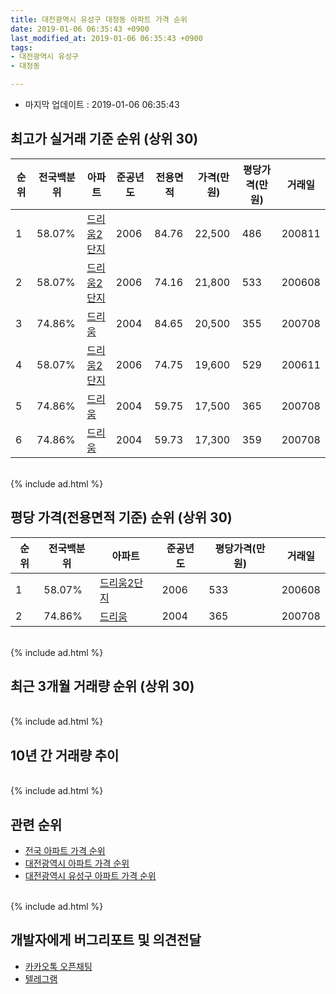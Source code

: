 ```yaml
---
title: 대전광역시 유성구 대정동 아파트 가격 순위
date: 2019-01-06 06:35:43 +0900
last_modified_at: 2019-01-06 06:35:43 +0900
tags:
- 대전광역시 유성구
- 대정동

---
```


* 마지막 업데이트 : 2019-01-06 06:35:43

## 최고가 실거래 기준 순위 (상위 30)


|순위|전국백분위|아파트|준공년도|전용면적|가격(만원)|평당가격(만원)|거래일|
|---|---|---|---|---|---|---|---|
|1|58.07%|[드리움2단지](https://search.naver.com/search.naver?query=%EB%8C%80%EC%A0%84%EA%B4%91%EC%97%AD%EC%8B%9C+%EC%9C%A0%EC%84%B1%EA%B5%AC+%EB%8C%80%EC%A0%95%EB%8F%99+%EB%93%9C%EB%A6%AC%EC%9B%802%EB%8B%A8%EC%A7%80)|2006|84.76|22,500|486|200811|
|2|58.07%|[드리움2단지](https://search.naver.com/search.naver?query=%EB%8C%80%EC%A0%84%EA%B4%91%EC%97%AD%EC%8B%9C+%EC%9C%A0%EC%84%B1%EA%B5%AC+%EB%8C%80%EC%A0%95%EB%8F%99+%EB%93%9C%EB%A6%AC%EC%9B%802%EB%8B%A8%EC%A7%80)|2006|74.16|21,800|533|200608|
|3|74.86%|[드리움](https://search.naver.com/search.naver?query=%EB%8C%80%EC%A0%84%EA%B4%91%EC%97%AD%EC%8B%9C+%EC%9C%A0%EC%84%B1%EA%B5%AC+%EB%8C%80%EC%A0%95%EB%8F%99+%EB%93%9C%EB%A6%AC%EC%9B%80)|2004|84.65|20,500|355|200708|
|4|58.07%|[드리움2단지](https://search.naver.com/search.naver?query=%EB%8C%80%EC%A0%84%EA%B4%91%EC%97%AD%EC%8B%9C+%EC%9C%A0%EC%84%B1%EA%B5%AC+%EB%8C%80%EC%A0%95%EB%8F%99+%EB%93%9C%EB%A6%AC%EC%9B%802%EB%8B%A8%EC%A7%80)|2006|74.75|19,600|529|200611|
|5|74.86%|[드리움](https://search.naver.com/search.naver?query=%EB%8C%80%EC%A0%84%EA%B4%91%EC%97%AD%EC%8B%9C+%EC%9C%A0%EC%84%B1%EA%B5%AC+%EB%8C%80%EC%A0%95%EB%8F%99+%EB%93%9C%EB%A6%AC%EC%9B%80)|2004|59.75|17,500|365|200708|
|6|74.86%|[드리움](https://search.naver.com/search.naver?query=%EB%8C%80%EC%A0%84%EA%B4%91%EC%97%AD%EC%8B%9C+%EC%9C%A0%EC%84%B1%EA%B5%AC+%EB%8C%80%EC%A0%95%EB%8F%99+%EB%93%9C%EB%A6%AC%EC%9B%80)|2004|59.73|17,300|359|200708|


<br>
{% include ad.html %}
<br>

## 평당 가격(전용면적 기준) 순위 (상위 30)


|순위|전국백분위|아파트|준공년도|평당가격(만원)|거래일|
|---|---|---|---|---|---|
|1|58.07%|[드리움2단지](https://search.naver.com/search.naver?query=%EB%8C%80%EC%A0%84%EA%B4%91%EC%97%AD%EC%8B%9C+%EC%9C%A0%EC%84%B1%EA%B5%AC+%EB%8C%80%EC%A0%95%EB%8F%99+%EB%93%9C%EB%A6%AC%EC%9B%802%EB%8B%A8%EC%A7%80)|2006|533|200608|
|2|74.86%|[드리움](https://search.naver.com/search.naver?query=%EB%8C%80%EC%A0%84%EA%B4%91%EC%97%AD%EC%8B%9C+%EC%9C%A0%EC%84%B1%EA%B5%AC+%EB%8C%80%EC%A0%95%EB%8F%99+%EB%93%9C%EB%A6%AC%EC%9B%80)|2004|365|200708|


<br>
{% include ad.html %}
<br>

## 최근 3개월 거래량 순위 (상위 30)


<div style="width:100%;">
    <canvas id="deal_count_ranking" height="250"></canvas>
</div>


<script>
new Chart(document.getElementById("deal_count_ranking"), {
    type: 'horizontalBar',
    data: {
        labels: ['드리움2단지', '드리움'],
        datasets: [{
            label: '실거래 수',
            data: [5, 3],
            borderColor: "rgba(255, 0, 128, 1)",
            backgroundColor: "rgba(255, 0, 128, 0.5)",
            fill: false,
        }]
    },
    options: {
        responsive: true,
        title: {
            display: true,
            text: '최근 3개월 거래량 순위'
        },
        tooltips: {
            mode: 'index',
            intersect: false,
            callbacks: {
                title: function(tooltipItems, data) {
                    return "실거래 수:";
                },
                label: function(tooltipItem, data) {
                    return data.labels[tooltipItem.index] + ": " + tooltipItem.xLabel;
                }
            }
        },
        hover: {
            mode: 'nearest',
            intersect: true
        },
        scales: {
            xAxes: [{
                display: true,
                scaleLabel: {
                    display: true,
                    labelString: '실거래 수'
                },
                ticks: {
                    suggestedMin: 0,
                }
            }],
            yAxes: [{
                display: true,
                ticks: {
                    autoSkip: false,
                    callback: function(value, index, values) {
                        if (value.length > 15)
                            return value.substr(0, 13) + "...";
                        else
                            return value;
                    }
                },
                scaleLabel: {
                    display: false,
                }
            }]
        }
    }
});

</script>


<br>
{% include ad.html %}
<br>

## 10년 간 거래량 추이


<div style="width:100%;">
    <canvas id="deal_progress" height="250"></canvas>
</div>

<script>
new Chart(document.getElementById("deal_progress"), {
    type: 'line',
    data: {
        labels: ['200901','200902','200903','200904','200905','200906','200907','200908','200909','200910','200911','200912','201001','201002','201003','201004','201005','201006','201007','201008','201009','201010','201011','201012','201101','201102','201103','201104','201105','201106','201107','201108','201109','201110','201111','201112','201201','201202','201203','201204','201205','201206','201207','201208','201209','201210','201211','201212','201301','201302','201303','201304','201305','201306','201307','201308','201309','201310','201311','201312','201401','201402','201403','201404','201405','201406','201407','201408','201409','201410','201411','201412','201501','201502','201503','201504','201505','201506','201507','201508','201509','201510','201511','201512','201601','201602','201603','201604','201605','201606','201607','201608','201609','201610','201611','201612','201701','201702','201703','201704','201705','201706','201707','201708','201709','201710','201711','201712','201801','201802','201803','201804','201805','201806','201807','201808','201809','201810','201811','201812','201901'],
        datasets: [{
            label: '실거래 수',
            pointRadius: 1,
            data: [1, 4, 4, 7, 6, 8, 20, 11, 13, 70, 16, 12, 8, 12, 13, 17, 12, 20, 16, 17, 10, 17, 18, 9, 13, 10, 19, 9, 13, 11, 8, 3, 10, 11, 13, 9, 4, 7, 5, 5, 10, 7, 7, 4, 6, 16, 5, 11, 5, 9, 14, 9, 11, 22, 19, 16, 6, 18, 9, 14, 11, 11, 9, 3, 11, 5, 3, 14, 9, 9, 2, 7, 10, 3, 10, 5, 9, 4, 1, 6, 8, 13, 8, 7, 4, 5, 6, 8, 3, 9, 10, 12, 11, 9, 8, 11, 7, 9, 17, 2, 9, 9, 14, 6, 11, 10, 7, 12, 13, 5, 13, 7, 6, 5, 3, 6, 3, 9, 4, 4, 0],
            borderColor: "rgba(255, 201, 14, 1)",
            backgroundColor: "rgba(255, 201, 14, 0.5)",
            fill: true,
        }]
    },
    options: {
        responsive: true,
        title: {
            display: true,
            text: '10년간 거래량 추이'
        },
        tooltips: {
            mode: 'index',
            intersect: false,
        },
        hover: {
            mode: 'nearest',
            intersect: true
        },
        scales: {
            xAxes: [{
                display: true,
                scaleLabel: {
                    display: true,
                    labelString: '년/월'
                }
            }],
            yAxes: [{
                display: true,
                ticks: {
                    suggestedMin: 0,
                },
                scaleLabel: {
                    display: true,
                    labelString: '실거래 수'
                }
            }]
        }
    }
});

</script>


<br>
{% include ad.html %}
<br>

## 관련 순위

- [전국 아파트 가격 순위](https://inasie.github.io/apt-ranking/전국)
- [대전광역시 아파트 가격 순위](https://inasie.github.io/apt-ranking/대전광역시)
- [대전광역시 유성구 아파트 가격 순위](https://inasie.github.io/apt-ranking/대전광역시-유성구)


<br>
{% include ad.html %}
<br>

## 개발자에게 버그리포트 및 의견전달

- [카카오톡 오픈채팅](https://open.kakao.com/o/gLJUAP4)
- [텔레그램](https://t.me/inasie)

